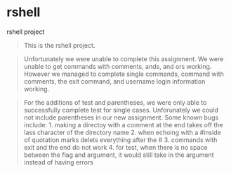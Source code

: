 # rshell
rshell project

>This is the rshell project.

>Unfortunately we were unable to complete this assignment. We were unable to get commands with comments, ands, and ors working. However we managed to complete single commands, command with comments, the exit command, and
>username login information working.

>For the additions of test and parentheses, we were only able to successfully complete test for single cases. Unforunately we could not include parentheses in our new assignment.
>Some known bugs include:
	1. making a directoy with a comment at the end takes off the lass character of the directory name
	2. when echoing with a #inside of quotation marks delets everything after the #
	3. commands with exit and the end do not work
	4. for test, when there is no space between the flag and argument, it would still take in the argument instead of having errors

